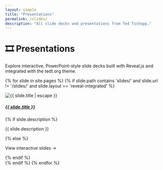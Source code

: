 ```yaml
---
layout: simple
title: "Presentations"
permalink: /slides/
description: "All slide decks and presentations from Ted Tschopp."
---
```


# 🎞 Presentations

Explore interactive, PowerPoint-style slide decks built with Reveal.js and integrated with the tedt.org theme.

<div class="row row-cols-1 row-cols-md-2 row-cols-lg-3 g-4 mt-3">

{% for slide in site.pages %}
  {% if slide.path contains 'slides/' and slide.url != '/slides/' and slide.layout == 'reveal-integrated' %}
  <div class="col">
    <div class="card h-100 shadow-sm border-0">
      <div class="ratio ratio-16x9">
        <img src="{{ slide.image | default: '/img/categories/prompt_library.webp' }}"
             class="card-img-top object-fit-cover"
             alt="{{ slide.title | escape }}">
      </div>
      <div class="card-body">
        <h5 class="card-title"><a href="{{ slide.url | relative_url }}">{{ slide.title }}</a></h5>
        {% if slide.description %}
          <p class="card-text text-muted small">{{ slide.description }}</p>
        {% else %}
          <p class="card-text text-muted small">View interactive slides →</p>
        {% endif %}
      </div>
    </div>
  </div>
  {% endif %}
{% endfor %}

</div>